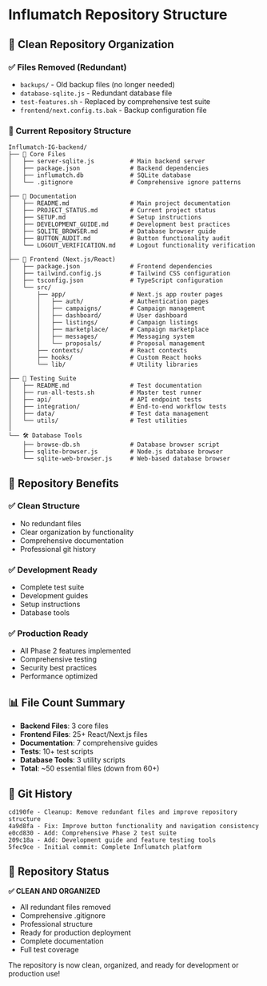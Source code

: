 # Influmatch Repository Structure

## 📁 **Clean Repository Organization**

### **✅ Files Removed (Redundant)**
- `backups/` - Old backup files (no longer needed)
- `database-sqlite.js` - Redundant database file
- `test-features.sh` - Replaced by comprehensive test suite
- `frontend/next.config.ts.bak` - Backup configuration file

### **📂 Current Repository Structure**

```
Influmatch-IG-backend/
├── 📄 Core Files
│   ├── server-sqlite.js          # Main backend server
│   ├── package.json              # Backend dependencies
│   ├── influmatch.db             # SQLite database
│   └── .gitignore                # Comprehensive ignore patterns
│
├── 📄 Documentation
│   ├── README.md                 # Main project documentation
│   ├── PROJECT_STATUS.md         # Current project status
│   ├── SETUP.md                  # Setup instructions
│   ├── DEVELOPMENT_GUIDE.md      # Development best practices
│   ├── SQLITE_BROWSER.md         # Database browser guide
│   ├── BUTTON_AUDIT.md           # Button functionality audit
│   └── LOGOUT_VERIFICATION.md    # Logout functionality verification
│
├── 🎨 Frontend (Next.js/React)
│   ├── package.json              # Frontend dependencies
│   ├── tailwind.config.js        # Tailwind CSS configuration
│   ├── tsconfig.json             # TypeScript configuration
│   └── src/
│       ├── app/                  # Next.js app router pages
│       │   ├── auth/             # Authentication pages
│       │   ├── campaigns/        # Campaign management
│       │   ├── dashboard/        # User dashboard
│       │   ├── listings/         # Campaign listings
│       │   ├── marketplace/      # Campaign marketplace
│       │   ├── messages/         # Messaging system
│       │   └── proposals/        # Proposal management
│       ├── contexts/             # React contexts
│       ├── hooks/                # Custom React hooks
│       └── lib/                  # Utility libraries
│
├── 🧪 Testing Suite
│   ├── README.md                 # Test documentation
│   ├── run-all-tests.sh          # Master test runner
│   ├── api/                      # API endpoint tests
│   ├── integration/              # End-to-end workflow tests
│   ├── data/                     # Test data management
│   └── utils/                    # Test utilities
│
└── 🛠️ Database Tools
    ├── browse-db.sh              # Database browser script
    ├── sqlite-browser.js         # Node.js database browser
    └── sqlite-web-browser.js     # Web-based database browser
```

## 🎯 **Repository Benefits**

### **✅ Clean Structure**
- No redundant files
- Clear organization by functionality
- Comprehensive documentation
- Professional git history

### **✅ Development Ready**
- Complete test suite
- Development guides
- Setup instructions
- Database tools

### **✅ Production Ready**
- All Phase 2 features implemented
- Comprehensive testing
- Security best practices
- Performance optimized

## 📊 **File Count Summary**

- **Backend Files**: 3 core files
- **Frontend Files**: 25+ React/Next.js files
- **Documentation**: 7 comprehensive guides
- **Tests**: 10+ test scripts
- **Database Tools**: 3 utility scripts
- **Total**: ~50 essential files (down from 60+)

## 🚀 **Git History**

```
cd190fe - Cleanup: Remove redundant files and improve repository structure
4a9d8fa - Fix: Improve button functionality and navigation consistency
e0cd830 - Add: Comprehensive Phase 2 test suite
209c18a - Add: Development guide and feature testing tools
5fec9ce - Initial commit: Complete Influmatch platform
```

## 🎉 **Repository Status**

**✅ CLEAN AND ORGANIZED**
- All redundant files removed
- Comprehensive .gitignore
- Professional structure
- Ready for production deployment
- Complete documentation
- Full test coverage

The repository is now clean, organized, and ready for development or production use!


